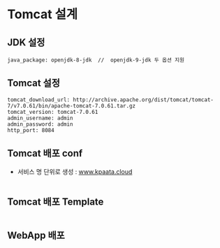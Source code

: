 # Tomcat 설계

## JDK 설정
```
java_package: openjdk-8-jdk  //  openjdk-9-jdk 두 옵션 지원
```

## Tomcat 설정
```
tomcat_download_url: http://archive.apache.org/dist/tomcat/tomcat-7/v7.0.61/bin/apache-tomcat-7.0.61.tar.gz 
tomcat_version: tomcat-7.0.61
admin_username: admin
admin_password: admin
http_port: 8084
```

## Tomcat 배포 conf
- 서비스 명 단위로 생성 : www.kpaata.cloud
```
```

## Tomcat 배포 Template
```

```

## WebApp 배포 


